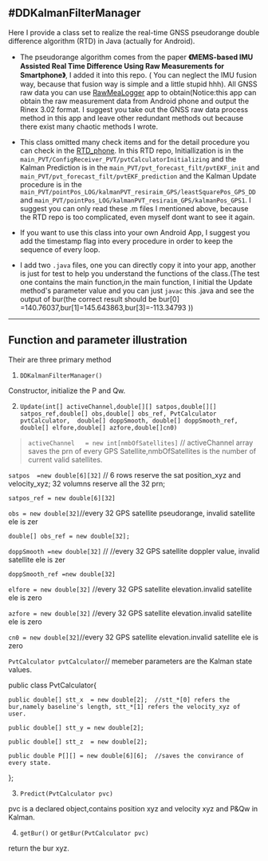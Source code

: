 #DDKalmanFilterManager
------

Here I provide a class set to realize the real-time GNSS pseudorange double difference algorithm (RTD) in Java (actually for Android).

* The pseudorange algorithm comes from the paper **《MEMS-based IMU Assisted Real Time Difference Using Raw Measurements for Smartphone》**, I added it into this repo. ( You can neglect the IMU fusion way, because that fusion way is simple and a little stupid hhh). All GNSS raw data you can use [RawMeaLogger](https://github.com/milkytipo/RawMeaLogger) app to obtain(Notice:this app can obtain the raw measurement data from Android phone and output the Rinex 3.02 format. I suggest you take out the GNSS raw data process method in this app and leave other redundant methods out because there exist many chaotic methods I wrote.

* This class omitted many check items and for the detail procedure you can check in the [RTD_phone](https://github.com/milkytipo/RTD_phone). In this RTD repo, Initiallization is in the `main_PVT/ConfigReceiver_PVT/pvtCalculatorInitializing` and the Kalman Prediction is in the `main_PVT/pvt_forecast_filt/pvtEKF_init` and `main_PVT/pvt_forecast_filt/pvtEKF_prediction` and the Kalman Update procedure is in the `main_PVT/pointPos_LOG/kalmanPVT_resiraim_GPS/leastSquarePos_GPS_DD` and `main_PVT/pointPos_LOG/kalmanPVT_resiraim_GPS/kalmanPos_GPS1`. I suggest you can only read these .m files I mentioned above, because the RTD repo is too complicated, even myself dont want to see it again.
* If you want to use this class into your own Android App, I suggest you add the timestamp flag into every procedure in order to keep the sequence of every loop.
* I add two `.java` files, one you can directly copy it into your app, another is just for test to help you understand the functions of the class.(The test one contains the main function,in the main function, I initial the Update method's parameter value and you can just `javac` this .java and see the output of bur(the correct result should be bur[0] =140.76037,bur\[1]=145.643863,bur\[3]=-113.34793 ))


------
## Function and parameter illustration

Their are three primary method
1. `DDKalmanFilterManager()`

Constructor, initialize the P and Qw.


2. `Update(int[] activeChannel,double[][] satpos,double[][] satpos_ref,double[] obs,double[] obs_ref, PvtCalculator pvtCalculator,  double[] doppSmooth, double[] doppSmooth_ref, double[] elfore,double[] azfore,double[]cn0)`

>`activeChannel   = new int[nmbOfSatellites]` // activeChannel array saves the prn of every GPS Satellite,nmbOfSatellites is the number of current valid satellites.

`satpos  =new double[6][32]` // 6 rows reserve the sat position_xyz and velocity_xyz; 32 volumns reserve all the 32 prn;

`satpos_ref = new double[6][32] `

`obs = new double[32]`//every 32 GPS satellite pseudorange, invalid satellite ele is zer

`double[] obs_ref = new double[32];`

`doppSmooth =new double[32]` // //every 32 GPS satellite doppler value, invalid satellite ele is zer

`doppSmooth_ref =new double[32]`

`elfore = new double[32]` //every 32 GPS satellite elevation.invalid satellite ele is zero

`azfore = new double[32]` //every 32 GPS satellite elevation.invalid satellite ele is zero

`cn0 = new double[32]`//every 32 GPS satellite elevation.invalid satellite ele is zero

`PvtCalculator pvtCalculator`// memeber parameters are the Kalman state values.

public  class  PvtCalculator{

	public double[] stt_x  = new double[2];  //stt_*[0] refers the bur,namely baseline's length, stt_*[1] refers the velocity_xyz of user.

	public double[] stt_y = new double[2];

	public double[] stt_z  = new double[2];

	public double P[][] = new double[6][6];  //saves the convirance of every state.

};



3. `Predict(PvtCalculator pvc)`

pvc is a declared object,contains position xyz and velocity xyz and P&Qw in Kalman.


4. `getBur()` or `getBur(PvtCalculator pvc)`

return the bur xyz.

